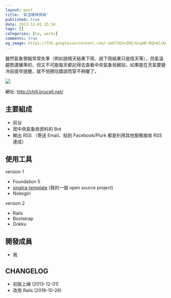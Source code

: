 ```yaml
---
layout: post
title: '氣溫驟降預報'
published: true
date: 2013-12-01 15:34
tags: []
categories: [tw, works]
comments: true
og_image: https://lh5.googleusercontent.com/-oebT3ESxZRE/UsgHR-MqhAI/AAAAAAAABnA/ugdVlKEbumU/s640/chill.png
---
```


雖然氣象預報常常失準（例如說晴天結果下雨、說下雨結果只是陰天等），但氣溫趨勢還蠻準的，但又不可能每天都記得去查看中央氣象局網站，如果能在天氣要變冷前提早提醒，就不怕預估錯誤而穿不夠暖了。

![](https://lh5.googleusercontent.com/-oebT3ESxZRE/UsgHR-MqhAI/AAAAAAAABnA/ugdVlKEbumU/s640/chill.png)

網址: http://chill.bruceli.net/

## 主要組成

* 前台
* 爬中央氣象局資料的 Bot
* 輸出 RSS （寄送 Email、貼到 Facebook/Plurk 都是利用其他服務接收 RSS 達成）

## 使用工具

version 1

* Foundation 5
* [sinatra-template](https://github.com/ascendbruce/sinatra-template) (我的一個 open source project)
* Nokogiri

version 2

* Rails
* Bootstrap
* Dokku

## 開發成員

* 我

## CHANGELOG

* 初版上線 (2013-12-01)
* 改用 Rails (2018-10-28)
